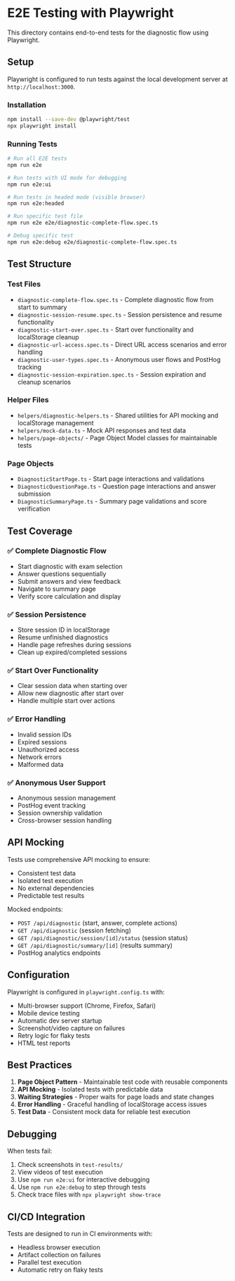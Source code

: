 # E2E Testing with Playwright

This directory contains end-to-end tests for the diagnostic flow using Playwright.

## Setup

Playwright is configured to run tests against the local development server at `http://localhost:3000`.

### Installation

```bash
npm install --save-dev @playwright/test
npx playwright install
```

### Running Tests

```bash
# Run all E2E tests
npm run e2e

# Run tests with UI mode for debugging
npm run e2e:ui

# Run tests in headed mode (visible browser)
npm run e2e:headed

# Run specific test file
npm run e2e e2e/diagnostic-complete-flow.spec.ts

# Debug specific test
npm run e2e:debug e2e/diagnostic-complete-flow.spec.ts
```

## Test Structure

### Test Files

- `diagnostic-complete-flow.spec.ts` - Complete diagnostic flow from start to summary
- `diagnostic-session-resume.spec.ts` - Session persistence and resume functionality
- `diagnostic-start-over.spec.ts` - Start over functionality and localStorage cleanup
- `diagnostic-url-access.spec.ts` - Direct URL access scenarios and error handling
- `diagnostic-user-types.spec.ts` - Anonymous user flows and PostHog tracking
- `diagnostic-session-expiration.spec.ts` - Session expiration and cleanup scenarios

### Helper Files

- `helpers/diagnostic-helpers.ts` - Shared utilities for API mocking and localStorage management
- `helpers/mock-data.ts` - Mock API responses and test data
- `helpers/page-objects/` - Page Object Model classes for maintainable tests

### Page Objects

- `DiagnosticStartPage.ts` - Start page interactions and validations
- `DiagnosticQuestionPage.ts` - Question page interactions and answer submission
- `DiagnosticSummaryPage.ts` - Summary page validations and score verification

## Test Coverage

### ✅ Complete Diagnostic Flow
- Start diagnostic with exam selection
- Answer questions sequentially  
- Submit answers and view feedback
- Navigate to summary page
- Verify score calculation and display

### ✅ Session Persistence
- Store session ID in localStorage
- Resume unfinished diagnostics
- Handle page refreshes during sessions
- Clean up expired/completed sessions

### ✅ Start Over Functionality
- Clear session data when starting over
- Allow new diagnostic after start over
- Handle multiple start over actions

### ✅ Error Handling
- Invalid session IDs
- Expired sessions
- Unauthorized access
- Network errors
- Malformed data

### ✅ Anonymous User Support
- Anonymous session management
- PostHog event tracking
- Session ownership validation
- Cross-browser session handling

## API Mocking

Tests use comprehensive API mocking to ensure:
- Consistent test data
- Isolated test execution
- No external dependencies
- Predictable test results

Mocked endpoints:
- `POST /api/diagnostic` (start, answer, complete actions)
- `GET /api/diagnostic` (session fetching)
- `GET /api/diagnostic/session/[id]/status` (session status)
- `GET /api/diagnostic/summary/[id]` (results summary)
- PostHog analytics endpoints

## Configuration

Playwright is configured in `playwright.config.ts` with:
- Multi-browser support (Chrome, Firefox, Safari)
- Mobile device testing
- Automatic dev server startup
- Screenshot/video capture on failures
- Retry logic for flaky tests
- HTML test reports

## Best Practices

1. **Page Object Pattern** - Maintainable test code with reusable components
2. **API Mocking** - Isolated tests with predictable data
3. **Waiting Strategies** - Proper waits for page loads and state changes
4. **Error Handling** - Graceful handling of localStorage access issues
5. **Test Data** - Consistent mock data for reliable test execution

## Debugging

When tests fail:
1. Check screenshots in `test-results/`
2. View videos of test execution
3. Use `npm run e2e:ui` for interactive debugging
4. Use `npm run e2e:debug` to step through tests
5. Check trace files with `npx playwright show-trace`

## CI/CD Integration

Tests are designed to run in CI environments with:
- Headless browser execution
- Artifact collection on failures
- Parallel test execution
- Automatic retry on flaky tests